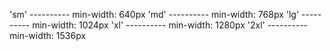 'sm' ---------- min-width: 640px
'md' ---------- min-width: 768px
'lg' ---------- min-width: 1024px
'xl' ---------- min-width: 1280px
'2xl' ---------- min-width: 1536px